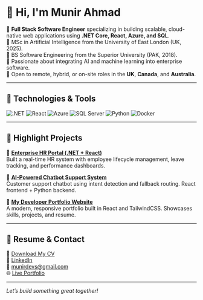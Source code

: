 # 👋 Hi, I'm Munir Ahmad

🔹 **Full Stack Software Engineer** specializing in building scalable, cloud-native web applications using **.NET Core, React, Azure, and SQL**.  
🔹 MSc in Artificial Intelligence from the University of East London (UK, 2025).  
🔹 BS Software Engineering from the Superior University (PAK, 2018).  
🔹 Passionate about integrating AI and machine learning into enterprise software.  
🔹 Open to remote, hybrid, or on-site roles in the **UK**, **Canada**, and **Australia**.

---

## 💼 Technologies & Tools

![.NET](https://img.shields.io/badge/.NET-512BD4?style=for-the-badge&logo=dotnet&logoColor=white)
![React](https://img.shields.io/badge/React-20232a?style=for-the-badge&logo=react&logoColor=61DAFB)
![Azure](https://img.shields.io/badge/Azure-0078D4?style=for-the-badge&logo=microsoft-azure&logoColor=white)
![SQL Server](https://img.shields.io/badge/SQL_Server-CC2927?style=for-the-badge&logo=microsoft-sql-server&logoColor=white)
![Python](https://img.shields.io/badge/Python-3776AB?style=for-the-badge&logo=python&logoColor=white)
![Docker](https://img.shields.io/badge/Docker-2496ED?style=for-the-badge&logo=docker&logoColor=white)

---

## 🚀 Highlight Projects

🔹 **[Enterprise HR Portal (.NET + React)](https://github.com/munirdevs/enterprise-hr-portal)**  
Built a real-time HR system with employee lifecycle management, leave tracking, and performance dashboards.

🔹 **[AI-Powered Chatbot Support System](https://github.com/munirdevs/ai-chatbot-support)**  
Customer support chatbot using intent detection and fallback routing. React frontend + Python backend.

🔹 **[My Developer Portfolio Website](https://github.com/munirdevs/munirdevs-portfolio)**  
A modern, responsive portfolio built in React and TailwindCSS. Showcases skills, projects, and resume.

---

## 📄 Resume & Contact

📄 [Download My CV](https://yourdomain.com/munir_ahmad_cv.pdf)  
🔗 [LinkedIn](https://linkedin.com/in/munir-ahmad)  
📧 munirdevs@gmail.com  
🌐 [Live Portfolio](https://munirdevs.netlify.app)

---

*Let’s build something great together!*
